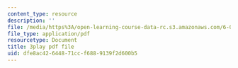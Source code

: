```yaml
---
content_type: resource
description: ''
file: /media/https%3A/open-learning-course-data-rc.s3.amazonaws.com/6-004-computation-structures-spring-2017/dfe8ac42644871ccf6889139f2d600b5_ckZo366TWGk.pdf
file_type: application/pdf
resourcetype: Document
title: 3play pdf file
uid: dfe8ac42-6448-71cc-f688-9139f2d600b5
---
```


